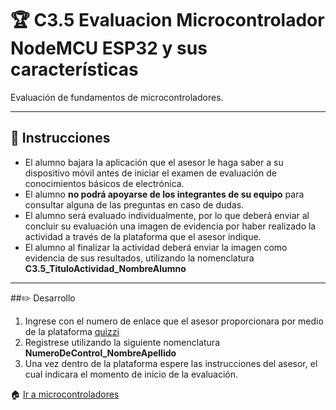 # :trophy: C3.5 Evaluacion Microcontrolador NodeMCU ESP32 y sus características

Evaluación de fundamentos de microcontroladores.

___

## :blue_book: Instrucciones

+ El alumno bajara la aplicación que el asesor le haga saber a su dispositivo móvil antes de iniciar el examen de evaluación de conocimientos básicos de electrónica.
+ El alumno **no podrá apoyarse de los integrantes de su equipo** para consultar alguna de las preguntas en caso de dudas.
+ El alumno será evaluado individualmente, por lo que deberá enviar al concluir su evaluación una imagen de evidencia por haber realizado la actividad a través de la plataforma que el asesor indique.
+ El alumno al finalizar la actividad deberá enviar la imagen como evidencia de sus resultados, utilizando la nomenclatura **C3.5_TituloActividad_NombreAlumno**

___

##:pencil2: Desarrollo

1. Ingrese con el numero de enlace que el asesor proporcionara por medio de la plataforma [quizzi](https://quizizz.com/)  
2. Registrese utilizando la siguiente nomenclatura **NumeroDeControl_NombreApellido**
3. Una vez dentro de la plataforma espere las instrucciones del asesor, el cual indicara el momento de inicio de la evaluación.
  
:house: [Ir a microcontroladores](../docs/D3.0_Microcontroladores.md)